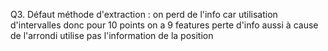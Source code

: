 Q3.
Défaut méthode d'extraction :
on perd de l'info car utilisation d'intervalles donc pour 10 points on a 9 features
perte d'info aussi à cause de l'arrondi
utilise pas l'information de la position
